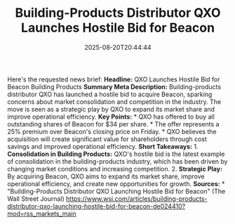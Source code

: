 ﻿---
title: "Building-Products Distributor QXO Launches Hostile Bid for Beacon"
date: "2025-08-20T20:44:44"
category: "Markets"
summary: ""
slug: "buildingproducts distributor qxo launches hostile bid for be"
source_urls:
  - "https://www.wsj.com/articles/building-products-distributor-qxo-launching-hostile-bid-for-beacon-de024410?mod=rss_markets_main"
seo:
  title: "Building-Products Distributor QXO Launches Hostile Bid for Beacon | Hash n Hedge"
  description: ""
  keywords: ["news", "markets", "brief"]
---
Here's the requested news brief:  **Headline:** QXO Launches Hostile Bid for Beacon Building Products  **Summary Meta Description:** Building-products distributor QXO has launched a hostile bid to acquire Beacon, sparking concerns about market consolidation and competition in the industry. The move is seen as a strategic play by QXO to expand its market share and improve operational efficiency.  **Key Points:**  * QXO has offered to buy all outstanding shares of Beacon for $34 per share. * The offer represents a 25% premium over Beacon's closing price on Friday. * QXO believes the acquisition will create significant value for shareholders through cost savings and improved operational efficiency.  **Short Takeaways:**  1. **Consolidation in Building Products:** QXO's hostile bid is the latest example of consolidation in the building-products industry, which has been driven by changing market conditions and increasing competition. 2. **Strategic Play:** By acquiring Beacon, QXO aims to expand its market share, improve operational efficiency, and create new opportunities for growth.  **Sources:**  * "Building-Products Distributor QXO Launching Hostile Bid for Beacon" (The Wall Street Journal) https://www.wsj.com/articles/building-products-distributor-qxo-launching-hostile-bid-for-beacon-de024410?mod=rss_markets_main 
